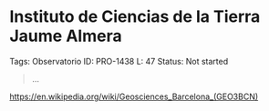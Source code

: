 # Instituto de Ciencias de la Tierra Jaume Almera

Tags: Observatorio
ID: PRO-1438
L: 47
Status: Not started

> …
> 

https://en.wikipedia.org/wiki/Geosciences_Barcelona_(GEO3BCN)